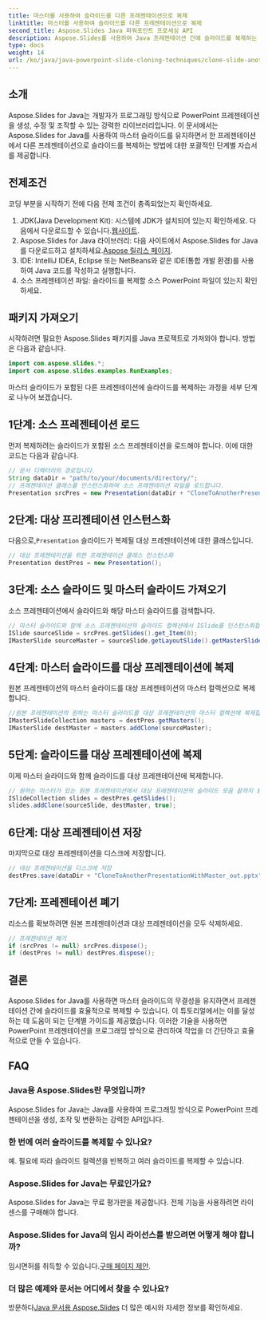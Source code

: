 ```yaml
---
title: 마스터를 사용하여 슬라이드를 다른 프레젠테이션으로 복제
linktitle: 마스터를 사용하여 슬라이드를 다른 프레젠테이션으로 복제
second_title: Aspose.Slides Java 파워포인트 프로세싱 API
description: Aspose.Slides를 사용하여 Java 프레젠테이션 간에 슬라이드를 복제하는 방법을 알아보세요. 마스터 슬라이드 유지 관리에 대한 단계별 튜토리얼입니다.
type: docs
weight: 14
url: /ko/java/java-powerpoint-slide-cloning-techniques/clone-slide-another-presentation-master-powerpoint/
---
```

## 소개
Aspose.Slides for Java는 개발자가 프로그래밍 방식으로 PowerPoint 프레젠테이션을 생성, 수정 및 조작할 수 있는 강력한 라이브러리입니다. 이 문서에서는 Aspose.Slides for Java를 사용하여 마스터 슬라이드를 유지하면서 한 프레젠테이션에서 다른 프레젠테이션으로 슬라이드를 복제하는 방법에 대한 포괄적인 단계별 자습서를 제공합니다.
## 전제조건
코딩 부분을 시작하기 전에 다음 전제 조건이 충족되었는지 확인하세요.
1.  JDK(Java Development Kit): 시스템에 JDK가 설치되어 있는지 확인하세요. 다음에서 다운로드할 수 있습니다.[웹사이트](https://www.oracle.com/java/technologies/javase-downloads.html).
2.  Aspose.Slides for Java 라이브러리: 다음 사이트에서 Aspose.Slides for Java를 다운로드하고 설치하세요.[Aspose 릴리스 페이지](https://releases.aspose.com/slides/java/).
3. IDE: IntelliJ IDEA, Eclipse 또는 NetBeans와 같은 IDE(통합 개발 환경)를 사용하여 Java 코드를 작성하고 실행합니다.
4. 소스 프레젠테이션 파일: 슬라이드를 복제할 소스 PowerPoint 파일이 있는지 확인하세요.
## 패키지 가져오기
시작하려면 필요한 Aspose.Slides 패키지를 Java 프로젝트로 가져와야 합니다. 방법은 다음과 같습니다.
```java
import com.aspose.slides.*;
import com.aspose.slides.examples.RunExamples;
```
마스터 슬라이드가 포함된 다른 프레젠테이션에 슬라이드를 복제하는 과정을 세부 단계로 나누어 보겠습니다.
## 1단계: 소스 프레젠테이션 로드
먼저 복제하려는 슬라이드가 포함된 소스 프레젠테이션을 로드해야 합니다. 이에 대한 코드는 다음과 같습니다.
```java
// 문서 디렉터리의 경로입니다.
String dataDir = "path/to/your/documents/directory/";
// 프레젠테이션 클래스를 인스턴스화하여 소스 프레젠테이션 파일을 로드합니다.
Presentation srcPres = new Presentation(dataDir + "CloneToAnotherPresentationWithMaster.pptx");
```
## 2단계: 대상 프리젠테이션 인스턴스화
 다음으로,`Presentation` 슬라이드가 복제될 대상 프레젠테이션에 대한 클래스입니다.
```java
// 대상 프레젠테이션을 위한 프레젠테이션 클래스 인스턴스화
Presentation destPres = new Presentation();
```
## 3단계: 소스 슬라이드 및 마스터 슬라이드 가져오기
소스 프레젠테이션에서 슬라이드와 해당 마스터 슬라이드를 검색합니다.
```java
// 마스터 슬라이드와 함께 소스 프레젠테이션의 슬라이드 컬렉션에서 ISlide를 인스턴스화합니다.
ISlide sourceSlide = srcPres.getSlides().get_Item(0);
IMasterSlide sourceMaster = sourceSlide.getLayoutSlide().getMasterSlide();
```
## 4단계: 마스터 슬라이드를 대상 프레젠테이션에 복제
원본 프레젠테이션의 마스터 슬라이드를 대상 프레젠테이션의 마스터 컬렉션으로 복제합니다.
```java
//원본 프레젠테이션의 원하는 마스터 슬라이드를 대상 프레젠테이션의 마스터 컬렉션에 복제합니다.
IMasterSlideCollection masters = destPres.getMasters();
IMasterSlide destMaster = masters.addClone(sourceMaster);
```
## 5단계: 슬라이드를 대상 프레젠테이션에 복제
이제 마스터 슬라이드와 함께 슬라이드를 대상 프레젠테이션에 복제합니다.
```java
// 원하는 마스터가 있는 원본 프레젠테이션에서 대상 프레젠테이션의 슬라이드 모음 끝까지 원하는 슬라이드를 복제합니다.
ISlideCollection slides = destPres.getSlides();
slides.addClone(sourceSlide, destMaster, true);
```
## 6단계: 대상 프레젠테이션 저장
마지막으로 대상 프레젠테이션을 디스크에 저장합니다.
```java
// 대상 프레젠테이션을 디스크에 저장
destPres.save(dataDir + "CloneToAnotherPresentationWithMaster_out.pptx", SaveFormat.Pptx);
```
## 7단계: 프레젠테이션 폐기
리소스를 확보하려면 원본 프레젠테이션과 대상 프레젠테이션을 모두 삭제하세요.
```java
// 프레젠테이션 폐기
if (srcPres != null) srcPres.dispose();
if (destPres != null) destPres.dispose();
```
## 결론
Aspose.Slides for Java를 사용하면 마스터 슬라이드의 무결성을 유지하면서 프레젠테이션 간에 슬라이드를 효율적으로 복제할 수 있습니다. 이 튜토리얼에서는 이를 달성하는 데 도움이 되는 단계별 가이드를 제공했습니다. 이러한 기술을 사용하면 PowerPoint 프레젠테이션을 프로그래밍 방식으로 관리하여 작업을 더 간단하고 효율적으로 만들 수 있습니다.
## FAQ
### Java용 Aspose.Slides란 무엇입니까?  
Aspose.Slides for Java는 Java를 사용하여 프로그래밍 방식으로 PowerPoint 프레젠테이션을 생성, 조작 및 변환하는 강력한 API입니다.
### 한 번에 여러 슬라이드를 복제할 수 있나요?  
예. 필요에 따라 슬라이드 컬렉션을 반복하고 여러 슬라이드를 복제할 수 있습니다.
### Aspose.Slides for Java는 무료인가요?  
Aspose.Slides for Java는 무료 평가판을 제공합니다. 전체 기능을 사용하려면 라이센스를 구매해야 합니다.
### Aspose.Slides for Java의 임시 라이선스를 받으려면 어떻게 해야 합니까?  
 임시면허를 취득할 수 있습니다.[구매 페이지 제안](https://purchase.aspose.com/temporary-license/).
### 더 많은 예제와 문서는 어디에서 찾을 수 있나요?  
 방문하다[Java 문서용 Aspose.Slides](https://reference.aspose.com/slides/java/) 더 많은 예시와 자세한 정보를 확인하세요.